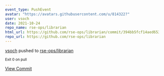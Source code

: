 ```yaml
---
event_type: PushEvent
avatar: "https://avatars.githubusercontent.com/u/814322?"
user: vsoch
date: 2021-10-24
repo_name: rse-ops/librarian
html_url: https://github.com/rse-ops/librarian/commit/394bb5fcf14aed6535275b0fae19436ab7db8ef0
repo_url: https://github.com/rse-ops/librarian
---
```


<a href='https://github.com/vsoch' target='_blank'>vsoch</a> pushed to <a href='https://github.com/rse-ops/librarian' target='_blank'>rse-ops/librarian</a>

<small>Exit 0 on pull</small>

<a href='https://github.com/rse-ops/librarian/commit/394bb5fcf14aed6535275b0fae19436ab7db8ef0' target='_blank'>View Commit</a>